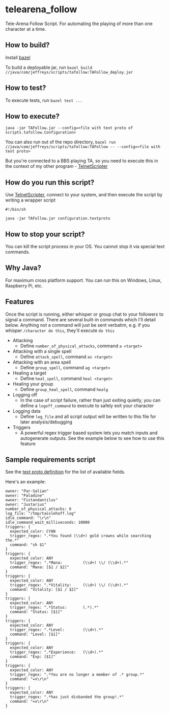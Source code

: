 # telearena_follow
Tele-Arena Follow Script. For automating the playing of more than one character at a time.

## How to build?
Install [bazel](https://bazel.build/)

To build a deployable jar, run `bazel build //java/com/jeffreys/scripts/tafollow:TAFollow_deploy.jar`

## How to test?
To execute tests, run `bazel test ...`

## How to execute?
`java -jar TAFollow.jar --config=<file with text proto of scripts.tafollow.Configuration>`
  
You can also run out of the repo directory, `bazel run //java/com/jeffreys/scripts/tafollow:TAFollow -- --config=<file with text proto>`

But you're connected to a BBS playing TA, so you need to execute this in the context of my other program - [TelnetScripter](https://github.com/paladine/telnet_scripter)

## How do you run this script?
Use [TelnetScripter](https://github.com/paladine/telnet_scripter), connect to your system, and then execute the script by 
writing a wrapper script

```
#!/bin/sh

java -jar TAFollow.jar configuration.textproto
```

## How to stop your script?
You can kill the script process in your OS. You cannot stop it via special text commands.

## Why Java?
For maximum cross platform support. You can run this on Windows, Linux, Raspberry Pi, etc.

## Features
Once the script is running, either whisper or group chat to your followers to signal a command. There are 
several built-in commands which I'll detail below. Anything not a command will just be sent verbatim, e.g. if you
whisper `/character do this`, they'll execute `do this`

  * Attacking
    * Define `number_of_physical_attacks`, command `a <target>`
  * Attacking with a single spell
    * Define `attack_spell`, command `as <target>`
  * Attacking with an area spell
    * Define `group_spell`, command `ag <target>`
  * Healing a target
    * Define `heal_spell`, command `heal <target>`
  * Healing your group
    * Define `group_heal_spell`, command `healg`
  * Logging off
    * In the case of script failure, rather than just exiting quietly, you can define a `logoff_command` to
      execute to safely exit your character
  * Logging data
    * Define `log_file` and all script output will be written to this file for later analysis/debugging
  * Triggers
    * A powerful regex trigger based system lets you match inputs and autogenerate outputs. See the example
      below to see how to use this feature
      
## Sample requirements script
See the [text proto definition](https://github.com/paladine/telearena_follow/blob/master/java/com/jeffreys/scripts/tafollow/follow.proto)
for the list of available fields.

Here's an example:
```
owner: "Par-Salian"
owner: "Paladine"
owner: "Fistandantilus"
owner: "Justarius"
number_of_physical_attacks: 6
log_file: "/tmp/tasslehoff.log"
idle_command: "\r\n"
idle_command_wait_milliseconds: 10000
triggers: {
  expected_color: CYAN
  trigger_regex: ".*You found (\\d+) gold crowns while searching the.*"
  command: "sh $1"
}
triggers: {
  expected_color: ANY
  trigger_regex: ".*Mana:         (\\d+) \\/ (\\d+).*"
  command: "Mana: [$1 / $2]"
}
triggers: {
  expected_color: ANY
  trigger_regex: ".*Vitality:     (\\d+) \\/ (\\d+).*"
  command: "Vitality: [$1 / $2]"
}
triggers: {
  expected_color: ANY
  trigger_regex: ".*Status:       (.*).*"
  command: "Status: [$1]"
}
triggers: {
  expected_color: ANY
  trigger_regex: ".*Level:        (\\d+).*"
  command: "Level: [$1]"
}
triggers: {
  expected_color: ANY
  trigger_regex: ".*Experience:   (\\d+).*"
  command: "Exp: [$1]"
}
triggers: {
  expected_color: ANY
  trigger_regex: ".*You are no longer a member of .* group.*"
  command: "=x\r\n"
}
triggers: {
  expected_color: ANY
  trigger_regex: ".*has just disbanded the group!.*"
  command: "=x\r\n"
}
```

